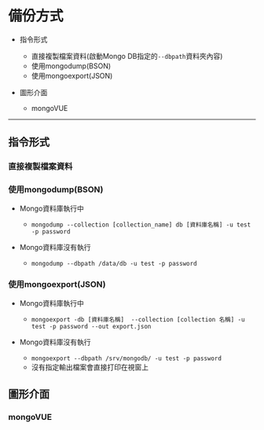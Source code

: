 # 備份方式 #

- 指令形式

    - 直接複製檔案資料(啟動Mongo DB指定的`--dbpath`資料夾內容)
    - 使用mongodump(BSON)
    - 使用mongoexport(JSON)

- 圖形介面

    - mongoVUE

---

## 指令形式 ##

### 直接複製檔案資料 ###

### 使用mongodump(BSON) ###

- Mongo資料庫執行中

    - `mongodump --collection [collection_name] db [資料庫名稱] -u test -p password`

- Mongo資料庫沒有執行
    - `mongodump --dbpath /data/db -u test -p password`

### 使用mongoexport(JSON) ###

- Mongo資料庫執行中

    - `mongoexport -db [資料庫名稱]  --collection [collection 名稱] -u test -p password --out export.json`

- Mongo資料庫沒有執行

   - `mongoexport --dbpath /srv/mongodb/ -u test -p password`
   - 沒有指定輸出檔案會直接打印在視窗上

## 圖形介面 ##

### mongoVUE ###
